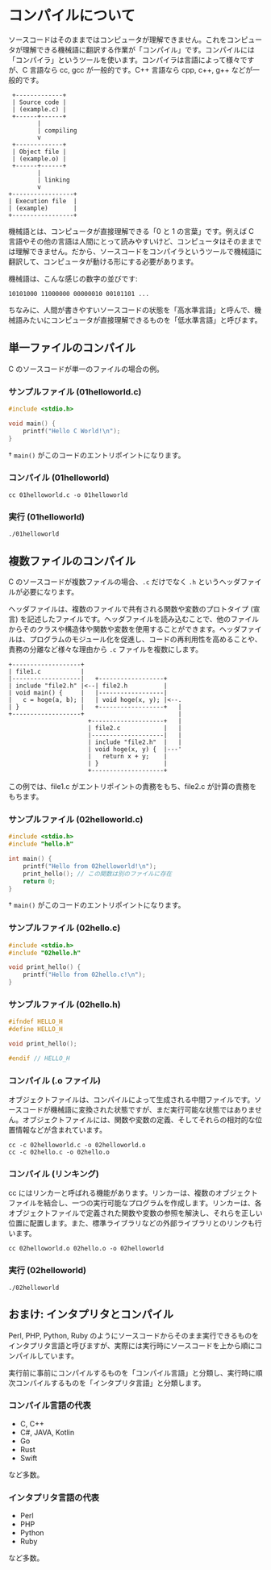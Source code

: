 # コンパイルについて

ソースコードはそのままではコンピュータが理解できません。これをコンピュータが理解できる機械語に翻訳する作業が「コンパイル」です。コンパイルには「コンパイラ」というツールを使います。コンパイラは言語によって様々ですが、C 言語なら cc, gcc が一般的です。C++ 言語なら cpp, c++, g++ などが一般的です。

```text
 +-------------+
 | Source code |
 | (example.c) |
 +------+------+
        |
        | compiling
        v
 +-------------+
 | Object file |
 | (example.o) |
 +------+------+
        |
        | linking
        v
+-----------------+
| Execution file  |
| (example)       |
+-----------------+
```

機械語とは、コンピュータが直接理解できる「0 と 1 の言葉」です。例えば C 言語やその他の言語は人間にとって読みやすいけど、コンピュータはそのままでは理解できません。だから、ソースコードをコンパイラというツールで機械語に翻訳して、コンピュータが動ける形にする必要があります。

機械語は、こんな感じの数字の並びです:

```text
10101000 11000000 00000010 00101101 ...
```

ちなみに、人間が書きやすいソースコードの状態を「高水準言語」と呼んで、機械語みたいにコンピュータが直接理解できるものを「低水準言語」と呼びます。

## 単一ファイルのコンパイル

C のソースコードが単一のファイルの場合の例。

### サンプルファイル (01helloworld.c)

```C
#include <stdio.h>

void main() {
    printf("Hello C World!\n");
}
```

† `main()` がこのコードのエントリポイントになります。

### コンパイル (01helloworld)

```shell
cc 01helloworld.c -o 01helloworld
```

### 実行 (01helloworld)

```shell
./01helloworld
```

## 複数ファイルのコンパイル

C のソースコードが複数ファイルの場合、`.c` だけでなく `.h` というヘッダファイルが必要になります。

ヘッダファイルは、複数のファイルで共有される関数や変数のプロトタイプ (宣言) を記述したファイルです。ヘッダファイルを読み込むことで、他のファイルからそのクラスや構造体や関数や変数を使用することができます。ヘッダファイルは、プログラムのモジュール化を促進し、コードの再利用性を高めることや、責務の分離など様々な理由から `.c` ファイルを複数にします。

```text
+-------------------+
| file1.c           |
|-------------------|   +------------------+
| include "file2.h" |<--| file2.h          |
| void main() {     |   |------------------|
|   c = hoge(a, b); |   | void hoge(x, y); |<--.
| }                 |   +------------------+   |
+-------------------+                          |
                      +--------------------+   |
                      | file2.c            |   |
                      |--------------------|   |
                      | include "file2.h"  |   |
                      | void hoge(x, y) {  |---'
                      |   return x + y;    |
                      | }                  |
                      +--------------------+
```

この例では、file1.c がエントリポイントの責務をもち、file2.c が計算の責務をもちます。

### サンプルファイル (02helloworld.c)

```C
#include <stdio.h>
#include "hello.h"

int main() {
    printf("Hello from 02helloworld!\n");
    print_hello(); // この関数は別のファイルに存在
    return 0;
}
```

† `main()` がこのコードのエントリポイントになります。

### サンプルファイル (02hello.c)

```C
#include <stdio.h>
#include "02hello.h"

void print_hello() {
    printf("Hello from 02hello.c!\n");
}
```

### サンプルファイル (02hello.h)

```C
#ifndef HELLO_H
#define HELLO_H

void print_hello();

#endif // HELLO_H
```

### コンパイル (.o ファイル)

オブジェクトファイルは、コンパイルによって生成される中間ファイルです。ソースコードが機械語に変換された状態ですが、まだ実行可能な状態ではありません。オブジェクトファイルには、関数や変数の定義、そしてそれらの相対的な位置情報などが含まれています。

```shell
cc -c 02helloworld.c -o 02helloworld.o
cc -c 02hello.c -o 02hello.o
```

### コンパイル (リンキング)

cc にはリンカーと呼ばれる機能があります。リンカーは、複数のオブジェクトファイルを結合し、一つの実行可能なプログラムを作成します。リンカーは、各オブジェクトファイルで定義された関数や変数の参照を解決し、それらを正しい位置に配置します。また、標準ライブラリなどの外部ライブラリとのリンクも行います。

```shell
cc 02helloworld.o 02hello.o -o 02helloworld
```

### 実行 (02helloworld)

```shell
./02helloworld
```

## おまけ: インタプリタとコンパイル

Perl, PHP, Python, Ruby のようにソースコードからそのまま実行できるものをインタプリタ言語と呼びますが、実際には実行時にソースコードを上から順にコンパイルしています。

実行前に事前にコンパイルするものを「コンパイル言語」と分類し、実行時に順次コンパイルするものを「インタプリタ言語」と分類します。

### コンパイル言語の代表

- C, C++
- C#, JAVA, Kotlin
- Go
- Rust
- Swift

など多数。

### インタプリタ言語の代表

- Perl
- PHP
- Python
- Ruby

など多数。
